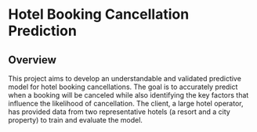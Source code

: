 # Hotel Booking Cancellation Prediction
## Overview
This project aims to develop an understandable and validated predictive model for hotel booking cancellations. The goal is to accurately predict when a booking will be canceled while also identifying the key factors that influence the likelihood of cancellation. The client, a large hotel operator, has provided data from two representative hotels (a resort and a city property) to train and evaluate the model.
